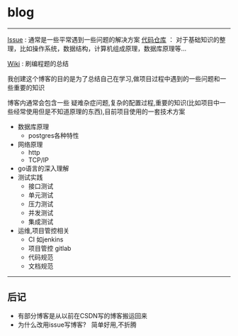 # blog
---
[Issue](https://github.com/WisperDin/blog/issues) : 通常是一些平常遇到一些问题的解决方案
[代码仓库](https://github.com/WisperDin/blog) ： 对于基础知识的整理，比如操作系统，数据结构，计算机组成原理，数据库原理等...

[Wiki](https://github.com/WisperDin/blog/wiki) : 刷编程题的总结 



我创建这个博客的目的是为了总结自己在学习,做项目过程中遇到的一些问题和一些重要的知识

博客内通常会包含一些 疑难杂症问题,复杂的配置过程,重要的知识(比如项目中一些经常使用但是不知道原理的东西),目前项目使用的一套技术方案


- 数据库原理
  - postgres各种特性
- 网络原理
  - http 
  - TCP/IP
- go语言的深入理解
- 测试实践
  - 接口测试
  - 单元测试
  - 压力测试
  - 并发测试
  - 集成测试
- 运维,项目管控相关
  - CI  如jenkins
  - 项目管控 gitlab
  - 代码规范
  - 文档规范


---
## 后记
- 有部分博客是从以前在CSDN写的博客搬运回来
- 为什么改用issue写博客?  
简单好用,不折腾

